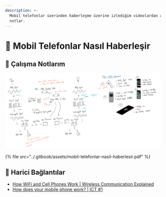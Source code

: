 ```yaml
---
description: >-
  Mobil telefonlar üzerinden haberleşme üzerine izlediğim videolardan aldığım
  notlar.
---
```


# 📶 Mobil Telefonlar Nasıl Haberleşir

## 📕 Çalışma Notlarım

![PDF i&#xE7;eri&#x11F;i](../.gitbook/assets/image%20%2873%29.png)

{% file src="../.gitbook/assets/mobil-telefonlar-nasil-haberlesir.pdf" %}

## 🔗 Harici Bağlantılar

* [How WiFi and Cell Phones Work \| Wireless Communication Explained](https://www.youtube.com/watch?v=kxLcwIMYmr0)
* [How does your mobile phone work? \| ICT \#1](https://www.youtube.com/watch?v=1JZG9x_VOwA&feature=youtu.be)

